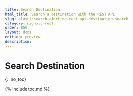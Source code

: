 ```yaml
---
title: Search Destination
html_title: Search a destination with the REST API
slug: elasticsearch-alerting-rest-api-destination-search
category: signals-rest
order: 850
layout: docs
edition: preview
description: 
---
```


<!--- Copyright 2019 floragunn GmbH -->

# Search Destination
{: .no_toc}

{% include toc.md %}

